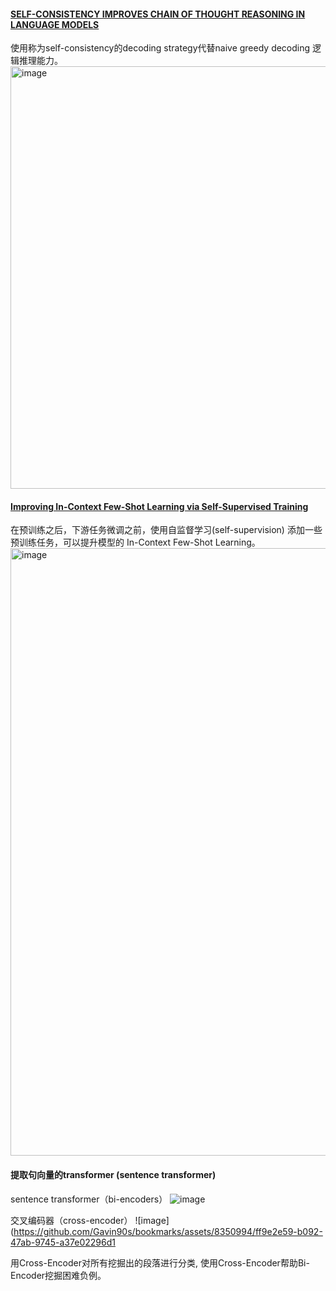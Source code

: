 #### [SELF-CONSISTENCY IMPROVES CHAIN OF THOUGHT REASONING IN LANGUAGE MODELS](https://openreview.net/pdf?id=1PL1NIMMrw)
使用称为self-consistency的decoding strategy代替naive greedy decoding 逻辑推理能力。
<img width="676" alt="image" src="https://github.com/Gavin90s/bookmarks/assets/8350994/dd53305c-0ad6-45bf-9a56-5820aa16965f">

#### [Improving In-Context Few-Shot Learning via Self-Supervised Training](https://arxiv.org/pdf/2205.01703.pdf)
在预训练之后，下游任务微调之前，使用自监督学习(self-supervision) 添加一些预训练任务，可以提升模型的 In-Context Few-Shot Learning。 
<img width="972" alt="image" src="https://github.com/Gavin90s/bookmarks/assets/8350994/1158e1f5-8341-46dd-b8f7-2ef876312a14">

#### 提取句向量的transformer (sentence transformer)
sentence transformer（bi-encoders）
![image](https://github.com/Gavin90s/bookmarks/assets/8350994/ca5c6084-7355-42ff-b8cf-a0c3a0391ba3)

交叉编码器（cross-encoder）
![image](https://github.com/Gavin90s/bookmarks/assets/8350994/ff9e2e59-b092-47ab-9745-a37e02296d1


用Cross-Encoder对所有挖掘出的段落进行分类, 使用Cross-Encoder帮助Bi-Encoder挖掘困难负例。
